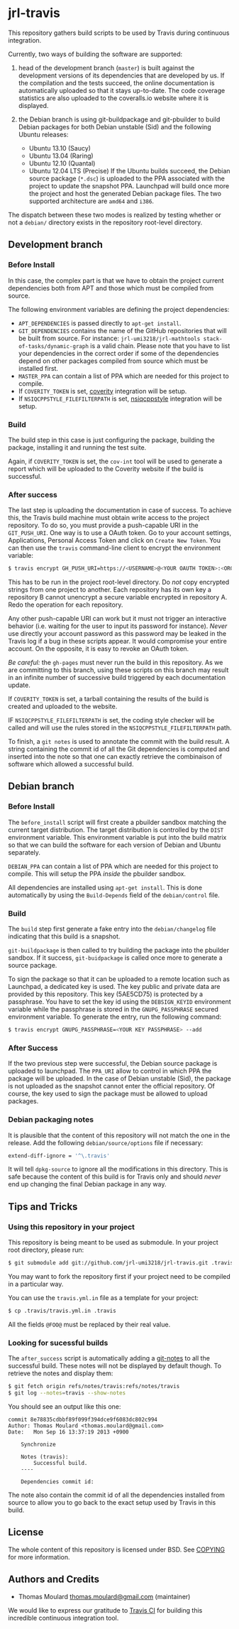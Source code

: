 jrl-travis
==========

This repository gathers build scripts to be used by Travis during
continuous integration.

Currently, two ways of building the software are supported:

 1. head of the development branch (`master`) is built against the
    development versions of its dependencies that are developed by us.
    If the compilation and the tests succeed, the online documentation
    is automatically uploaded so that it stays up-to-date. The code
    coverage statistics are also uploaded to the coveralls.io website
    where it is displayed.

 1. the Debian branch is using git-buildpackage and git-pbuilder to
    build Debian packages for both Debian unstable (Sid) and the
    following Ubuntu releases:
     * Ubuntu 13.10 (Saucy)
     * Ubuntu 13.04 (Raring)
     * Ubuntu 12.10 (Quantal)
     * Ubuntu 12.04 LTS (Precise)
    If the Ubuntu builds succeed, the Debian source package (`*.dsc`)
    is uploaded to the PPA associated with the project to update the
    snapshot PPA. Launchpad will build once more the project and host
    the generated Debian package files. The two supported architecture
    are `amd64` and `i386`.

The dispatch between these two modes is realized by testing whether or
not a `debian/` directory exists in the repository root-level
directory.

Development branch
------------------

### Before Install

In this case, the complex part is that we have to obtain the project
current dependencies both from APT and those which must be compiled
from source.

The following environment variables are defining the project
dependencies:

 * `APT_DEPENDENCIES` is passed directly to `apt-get install`.
 * `GIT_DEPENDENCIES` contains the name of the GitHub repositories that
   will be built from source. For instance: `jrl-umi3218/jrl-mathtools
   stack-of-tasks/dynamic-graph` is a valid chain. Please note that
   you have to list your dependencies in the correct order if some of the
   dependencies depend on other packages compiled from source which must
   be installed first.
 * `MASTER_PPA` can contain a list of PPA which are needed for this project
   to compile.
 * If `COVERITY_TOKEN` is set, [coverity][] integration will be setup.
 * If `NSIQCPPSTYLE_FILEFILTERPATH` is set, [nsiqcppstyle][]
   integration will be setup.


### Build

The build step in this case is just configuring the package, building
the package, installing it and running the test suite.


Again, if `COVERITY_TOKEN` is set, the `cov-int` tool will be used to
generate a report which will be uploaded to the Coverity website if
the build is successful.


### After success

The last step is uploading the documentation in case of success. To
achieve this, the Travis build machine must obtain write access to the
project repository. To do so, you must provide a push-capable URI in
the `GIT_PUSH_URI`. One way is to use a OAuth token. Go to your
account settings, Applications, Personal Access Token and click on
`Create New Token`. You can then use the `travis` command-line client
to encrypt the environment variable:

```sh
$ travis encrypt GH_PUSH_URI=https://<USERNAME>@<YOUR OAUTH TOKEN>:<ORGANIZATION>/<REPO> --add
```

This has to be run in the project root-level directory. Do _not_ copy
encrypted strings from one project to another. Each repository has its
own key a repository B cannot unencrypt a secure variable encrypted in
repository A. Redo the operation for each repository.

Any other push-capable URI can work but it must not trigger an
interactive behavior (i.e. waiting for the user to input its password
for instance). _Never_ use directly your account password as this
password may be leaked in the Travis log if a bug in these scripts
appear. It would compromise your entire account. On the opposite, it
is easy to revoke an OAuth token.

_Be careful:_ the `gh-pages` must never run the build in this
repository. As we are committing to this branch, using these scripts
on this branch may result in an infinite number of successive build
triggered by each documentation update.


If `COVERITY_TOKEN` is set, a tarball containing the results of the
build is created and uploaded to the website.

IF `NSIQCPPSTYLE_FILEFILTERPATH` is set, the coding style checker will
be called and will use the rules stored in the
`NSIQCPPSTYLE_FILEFILTERPATH` path.


To finish, a `git notes` is used to annotate the commit with the build
result. A string containing the commit id of all the Git dependencies
is computed and inserted into the note so that one can exactly
retrieve the combinaison of software which allowed a successful build.


Debian branch
-------------

### Before Install

The `before_install` script will first create a pbuilder sandbox
matching the current target distribution. The target distribution is
controlled by the `DIST` environment variable. This environment
variable is put into the build matrix so that we can build the
software for each version of Debian and Ubuntu separately.

`DEBIAN_PPA` can contain a list of PPA which are needed for this
project to compile. This will setup the PPA _inside_ the pbuilder
sandbox.

All dependencies are installed using `apt-get install`. This is done
automatically by using the `Build-Depends` field of the
`debian/control` file.


### Build

The `build` step first generate a fake entry into the
`debian/changelog` file indicating that this build is a snapshot.

`git-buildpackage` is then called to try building the package into the
pbuilder sandbox. If it success, `git-buidpackage` is called once more
to generate a source package.

To sign the package so that it can be uploaded to a remote location
such as Launchpad, a dedicated key is used. The key public and private
data are provided by this repository. This key (5AE5CD75) is protected
by a passphrase. You have to set the key id using the `DEBSIGN_KEYID`
environment variable while the passphrase is stored in the
`GNUPG_PASSPHRASE` secured environment variable. To generate the
entry, run the following command:

```sh
$ travis encrypt GNUPG_PASSPHRASE=<YOUR KEY PASSPHRASE> --add
```


### After Success

If the two previous step were successful, the Debian source package is
uploaded to launchpad. The `PPA_URI` allow to control in which PPA the
package will be uploaded. In the case of Debian unstable (Sid), the
package is not uploaded as the snapshot cannot enter the official
repository. Of course, the key used to sign the package must be
allowed to upload packages.


### Debian packaging notes

It is plausible that the content of this repository will not match the
one in the release. Add the following `debian/source/options` file if
necessary:

```sh
extend-diff-ignore = '^\.travis'
```

It will tell `dpkg-source` to ignore all the modifications in this
directory. This is safe because the content of this build is for
Travis only and should _never_ end up changing the final Debian
package in any way.


Tips and Tricks
---------------

### Using this repository in your project

This repository is being meant to be used as submodule. In your
project root directory, please run:

```sh
$ git submodule add git://github.com/jrl-umi3218/jrl-travis.git .travis
```

You may want to fork the repository first if your project need to be
compiled in a particular way.

You can use the `travis.yml.in` file as a template for your project:

```sh
$ cp .travis/travis.yml.in .travis
```

All the fields `@FOO@` must be replaced by their real value.


### Looking for sucessful builds

The `after_success` script is automatically adding a [git-notes][] to
all the successful build. These notes will not be displayed by default
though. To retrieve the notes and display them:

```sh
$ git fetch origin refs/notes/travis:refs/notes/travis
$ git log --notes=travis --show-notes
```

You should see an output like this one:

```
commit 8e78835cdbbf89f099f394dce9f6083dc802c994
Author: Thomas Moulard <thomas.moulard@gmail.com>
Date:   Mon Sep 16 13:37:19 2013 +0900

    Synchronize

    Notes (travis):
        Successful build.
	----

	Dependencies commit id:
```

The note also contain the commit id of all the dependencies installed
from source to allow you to go back to the exact setup used by Travis
in this build.

[git-notes]: https://www.kernel.org/pub/software/scm/git/docs/git-notes.html
[coverity]: https://scan.coverity.com/
[nsiqcppstyle]: https://code.google.com/p/nsiqcppstyle/

License
-------

The whole content of this repository is licensed under BSD. See
[COPYING](COPYING) for more information.


Authors and Credits
-------------------

 * Thomas Moulard <thomas.moulard@gmail.com> (maintainer)



We would like to express our gratitude to [Travis
CI](http://www.travis-ci.org) for building this incredible continuous
integration tool.
